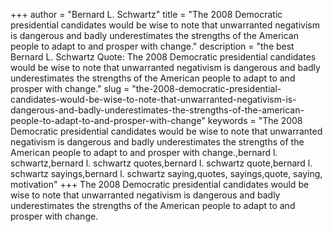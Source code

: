+++
author = "Bernard L. Schwartz"
title = "The 2008 Democratic presidential candidates would be wise to note that unwarranted negativism is dangerous and badly underestimates the strengths of the American people to adapt to and prosper with change."
description = "the best Bernard L. Schwartz Quote: The 2008 Democratic presidential candidates would be wise to note that unwarranted negativism is dangerous and badly underestimates the strengths of the American people to adapt to and prosper with change."
slug = "the-2008-democratic-presidential-candidates-would-be-wise-to-note-that-unwarranted-negativism-is-dangerous-and-badly-underestimates-the-strengths-of-the-american-people-to-adapt-to-and-prosper-with-change"
keywords = "The 2008 Democratic presidential candidates would be wise to note that unwarranted negativism is dangerous and badly underestimates the strengths of the American people to adapt to and prosper with change.,bernard l. schwartz,bernard l. schwartz quotes,bernard l. schwartz quote,bernard l. schwartz sayings,bernard l. schwartz saying,quotes, sayings,quote, saying, motivation"
+++
The 2008 Democratic presidential candidates would be wise to note that unwarranted negativism is dangerous and badly underestimates the strengths of the American people to adapt to and prosper with change.
